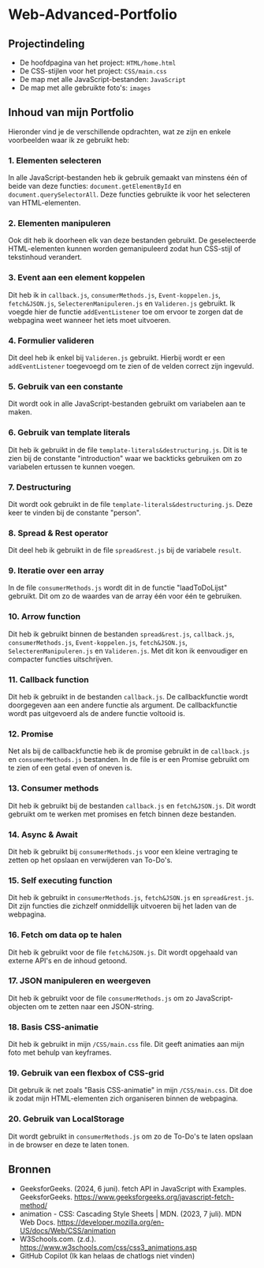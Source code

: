 # Web-Advanced-Portfolio

## Projectindeling

- De hoofdpagina van het project: `HTML/home.html` 
- De CSS-stijlen voor het project: `CSS/main.css` 
- De map met alle JavaScript-bestanden: `JavaScript` 
- De map met alle gebruikte foto's: `images`

## Inhoud van mijn Portfolio

Hieronder vind je de verschillende opdrachten, wat ze zijn en enkele voorbeelden waar ik ze gebruikt heb:

### 1. Elementen selecteren
In alle JavaScript-bestanden heb ik gebruik gemaakt van minstens één of beide van deze functies: `document.getElementById` en `document.querySelectorAll`. Deze functies gebruikte ik voor het selecteren van HTML-elementen. 

### 2. Elementen manipuleren
Ook dit heb ik doorheen elk van deze bestanden gebruikt. De geselecteerde HTML-elementen kunnen worden gemanipuleerd zodat hun CSS-stijl of tekstinhoud verandert.

### 3. Event aan een element koppelen
Dit heb ik in `callback.js`, `consumerMethods.js`, `Event-koppelen.js`, `fetch&JSON.js`, `SelecterenManipuleren.js` en `Valideren.js` gebruikt. Ik voegde hier de functie `addEventListener` toe om ervoor te zorgen dat de webpagina weet wanneer het iets moet uitvoeren.

### 4. Formulier valideren
Dit deel heb ik enkel bij `Valideren.js` gebruikt. Hierbij wordt er een `addEventListener` toegevoegd om te zien of de velden correct zijn ingevuld.

### 5. Gebruik van een constante
Dit wordt ook in alle JavaScript-bestanden gebruikt om variabelen aan te maken.

### 6. Gebruik van template literals
Dit heb ik gebruikt in de file `template-literals&destructuring.js`. Dit is te zien bij de constante "introduction" waar we backticks gebruiken om zo variabelen ertussen te kunnen voegen.

### 7. Destructuring
Dit wordt ook gebruikt in de file `template-literals&destructuring.js`. Deze keer te vinden bij de constante "person". 

### 8. Spread & Rest operator
Dit deel heb ik gebruikt in de file `spread&rest.js` bij de variabele `result`.

### 9. Iteratie over een array
In de file `consumerMethods.js` wordt dit in de functie "laadToDoLijst" gebruikt. Dit om zo de waardes van de array één voor één te gebruiken.

### 10. Arrow function
Dit heb ik gebruikt binnen de bestanden `spread&rest.js`, `callback.js`, `consumerMethods.js`, `Event-koppelen.js`, `fetch&JSON.js`, `SelecterenManipuleren.js` en `Valideren.js`. Met dit kon ik eenvoudiger en compacter functies uitschrijven.

### 11. Callback function
Dit heb ik gebruikt in de bestanden `callback.js`. De callbackfunctie wordt doorgegeven aan een andere functie als argument. De callbackfunctie wordt pas uitgevoerd als de andere functie voltooid is.

### 12. Promise
Net als bij de callbackfunctie heb ik de promise gebruikt in de `callback.js` en `consumerMethods.js` bestanden. In de file is er een Promise gebruikt om te zien of een getal even of oneven is.

### 13. Consumer methods
Dit heb ik gebruikt bij de bestanden `callback.js` en `fetch&JSON.js`. Dit wordt gebruikt om te werken met promises en fetch binnen deze bestanden.

### 14. Async & Await
Dit heb ik gebruikt bij `consumerMethods.js` voor een kleine vertraging te zetten op het opslaan en verwijderen van To-Do's.

### 15. Self executing function
Dit heb ik gebruikt in `consumerMethods.js`, `fetch&JSON.js` en `spread&rest.js`. Dit zijn functies die zichzelf onmiddellijk uitvoeren bij het laden van de webpagina. 

### 16. Fetch om data op te halen
Dit heb ik gebruikt voor de file `fetch&JSON.js`. Dit wordt opgehaald van externe API's en de inhoud getoond. 

### 17. JSON manipuleren en weergeven
Dit heb ik gebruikt voor de file `consumerMethods.js` om zo JavaScript-objecten om te zetten naar een JSON-string.

### 18. Basis CSS-animatie
Dit heb ik gebruikt in mijn `/CSS/main.css` file. Dit geeft animaties aan mijn foto met behulp van keyframes.

### 19. Gebruik van een flexbox of CSS-grid
Dit gebruik ik net zoals "Basis CSS-animatie" in mijn `/CSS/main.css`. Dit doe ik zodat mijn HTML-elementen zich organiseren binnen de webpagina.

### 20. Gebruik van LocalStorage
Dit wordt gebruikt in `consumerMethods.js` om zo de To-Do's te laten opslaan in de browser en deze te laten tonen.

## Bronnen

- GeeksforGeeks. (2024, 6 juni). fetch API in JavaScript with Examples. GeeksforGeeks. https://www.geeksforgeeks.org/javascript-fetch-method/ 
- animation - CSS: Cascading Style Sheets | MDN. (2023, 7 juli). MDN Web Docs. https://developer.mozilla.org/en-US/docs/Web/CSS/animation
- W3Schools.com. (z.d.). https://www.w3schools.com/css/css3_animations.asp 
- GitHub Copilot (Ik kan helaas de chatlogs niet vinden)
